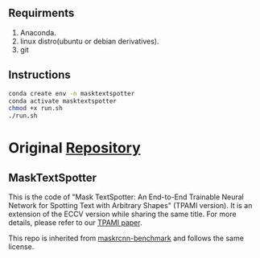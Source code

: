 ## Requirments
1. Anaconda.
2. linux distro(ubuntu or debian derivatives).
3. git

## Instructions 
```bash
conda create env -n masktextspotter
conda activate masktextspotter
chmod +x run.sh
./run.sh
```
 


# Original [Repository](https://github.com/MhLiao/MaskTextSpotter) 

## MaskTextSpotter
This is the code of "Mask TextSpotter: An End-to-End Trainable Neural Network for Spotting Text with Arbitrary Shapes" (TPAMI version).
It is an extension of the ECCV version while sharing the same title. For more details, please refer to our [TPAMI paper](https://ieeexplore.ieee.org/document/8812908). 

This repo is inherited from [maskrcnn-benchmark](https://github.com/facebookresearch/maskrcnn-benchmark) and follows the same license.
